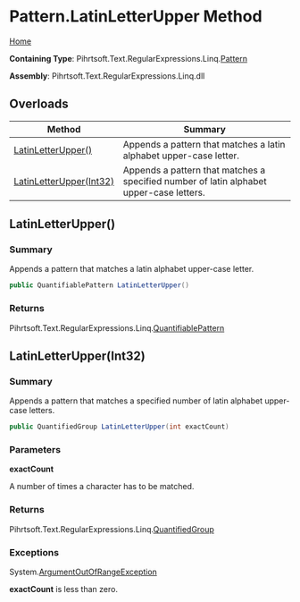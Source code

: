# Pattern\.LatinLetterUpper Method

[Home](../../../../../../README.md)

**Containing Type**: Pihrtsoft\.Text\.RegularExpressions\.Linq\.[Pattern](../README.md)

**Assembly**: Pihrtsoft\.Text\.RegularExpressions\.Linq\.dll

## Overloads

| Method | Summary |
| ------ | ------- |
| [LatinLetterUpper()](#Pihrtsoft_Text_RegularExpressions_Linq_Pattern_LatinLetterUpper) | Appends a pattern that matches a latin alphabet upper\-case letter\. |
| [LatinLetterUpper(Int32)](#Pihrtsoft_Text_RegularExpressions_Linq_Pattern_LatinLetterUpper_System_Int32_) | Appends a pattern that matches a specified number of latin alphabet upper\-case letters\. |

## LatinLetterUpper\(\) <a name="Pihrtsoft_Text_RegularExpressions_Linq_Pattern_LatinLetterUpper"></a>

### Summary

Appends a pattern that matches a latin alphabet upper\-case letter\.

```csharp
public QuantifiablePattern LatinLetterUpper()
```

### Returns

Pihrtsoft\.Text\.RegularExpressions\.Linq\.[QuantifiablePattern](../../QuantifiablePattern/README.md)

## LatinLetterUpper\(Int32\) <a name="Pihrtsoft_Text_RegularExpressions_Linq_Pattern_LatinLetterUpper_System_Int32_"></a>

### Summary

Appends a pattern that matches a specified number of latin alphabet upper\-case letters\.

```csharp
public QuantifiedGroup LatinLetterUpper(int exactCount)
```

### Parameters

**exactCount**

A number of times a character has to be matched\.

### Returns

Pihrtsoft\.Text\.RegularExpressions\.Linq\.[QuantifiedGroup](../../QuantifiedGroup/README.md)

### Exceptions

System\.[ArgumentOutOfRangeException](https://docs.microsoft.com/en-us/dotnet/api/system.argumentoutofrangeexception)

**exactCount** is less than zero\.

